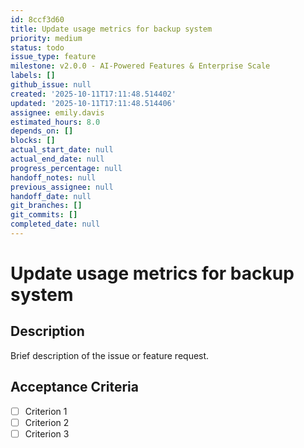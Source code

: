 ```yaml
---
id: 8ccf3d60
title: Update usage metrics for backup system
priority: medium
status: todo
issue_type: feature
milestone: v2.0.0 - AI-Powered Features & Enterprise Scale
labels: []
github_issue: null
created: '2025-10-11T17:11:48.514402'
updated: '2025-10-11T17:11:48.514406'
assignee: emily.davis
estimated_hours: 8.0
depends_on: []
blocks: []
actual_start_date: null
actual_end_date: null
progress_percentage: null
handoff_notes: null
previous_assignee: null
handoff_date: null
git_branches: []
git_commits: []
completed_date: null
---
```


# Update usage metrics for backup system

## Description

Brief description of the issue or feature request.

## Acceptance Criteria

- [ ] Criterion 1
- [ ] Criterion 2
- [ ] Criterion 3